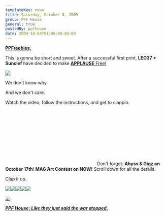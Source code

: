 ```yaml
---
templateKey: news
title: Saturday, October 3, 2009
group: PPF House
general: true
postedBy: ppfhouse
date: 2009-10-04T01:00:00-04:00
---
```

[**PPFreebies,**](http://leo37.bandcamp.com)

This is gonna be short and sweet. After a successful first print, **LEO37 + Sunclef** have decided to make [**APPLAUSE** Free!](http://leo37.bandcamp.com)

![](http://photos-d.ak.fbcdn.net/hphotos-ak-snc1/hs132.snc1/5680_230867925502_640110502_7808299_3442896_n.jpg)

We don't know why.

And we don't care.

Watch the video, follow the instructions, and get to clappin.

 <object height="176" width="285"> <param name="movie" value="http://www.youtube.com/v/Gbzdi8nDgSk"></param> <param name="allowFullScreen" value="true"></param> <param name="allowscriptaccess" value="always"></param> <param name="wmode" value="transparent"></param> <embed allowfullscreen="true" allowscriptaccess="always" height="176" src="http://www.youtube.com/v/Gbzdi8nDgSk" type="application/x-shockwave-flash" width="285" wmode="transparent"></embed> </object>Don't forget: **Abyss &amp; Gigz on October 17th**! **MAG Art Contest on NOW!** Scroll down for all the details.

Clap it up.

[![](http://masiaone.com/wp-content/themes/MASIA02/images/icon_youtube.jpg)](http://www.youtube.com/ppfhouse)[![](http://masiaone.com/wp-content/themes/MASIA02/images/icon_myspace.jpg)](http://www.myspace.com/ppfhouse)[![](http://masiaone.com/wp-content/themes/MASIA02/images/icon_twitter.jpg)](http://www.twitter.com/ppfhouse)[![](http://masiaone.com/wp-content/themes/MASIA02/images/icon_facebook.jpg)](http://www.facebook.com/home.php#/pages/PPF-House/32210491219?ref=ts)[![](http://s3.amazonaws.com/twitter_production/profile_images/60316485/bc_bigger.jpg)](http://ppfhouse.bandcamp.com)

[***:::*** ](http://leo37.bandcamp.com)

[***PPF House: Like they just said the war stopped.***](http://leo37.bandcamp.com)